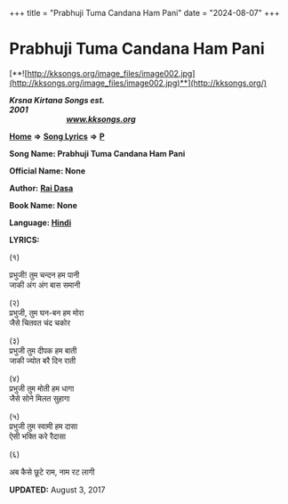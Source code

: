 +++
title = "Prabhuji Tuma Candana Ham Pani"
date = "2024-08-07"
+++

# Prabhuji Tuma Candana Ham Pani
[**![http://kksongs.org/image_files/image002.jpg](http://kksongs.org/image_files/image002.jpg)**](http://kksongs.org/)

**_Krsna Kirtana Songs est. 2001_**                                                                                                                                                 **_www.kksongs.org_**

**[Home](http://kksongs.org/)** **⇒** **[Song Lyrics](http://kksongs.org/lyrics.html)** **⇒** **[P](http://kksongs.org/songs/song_p.html)**

**Song Name: Prabhuji Tuma Candana Ham Pani**

**Official Name: None**

**Author:** [**Rai Dasa**](http://kksongs.org/authors/list/raidasa.html)

**Book Name: None**

**Language: [Hindi](http://kksongs.org/language/list/hindi.html)**

**LYRICS:**

(१)

प्रभुजी! तुम चन्दन हम पानी  
जाकी अंग अंग बास समानी

(२)  
प्रभुजी, तुम घन\-बन हम मोरा  
जैसे चितवत चंद चकोर

(३)  
प्रभुजी तुम दीपक हम बाती  
जाकी ज्योत बरै दिन राती

(४)  
प्रभुजी तुम मोती हम धागा  
जैसे सोने मिलत सुहागा

(५)  
प्रभुजी तुम स्वामी हम दासा  
ऐसी भक्ति करे रैदासा

(६)

अब कैसे छूटे राम, नाम रट लागी

**UPDATED:** August 3, 2017
